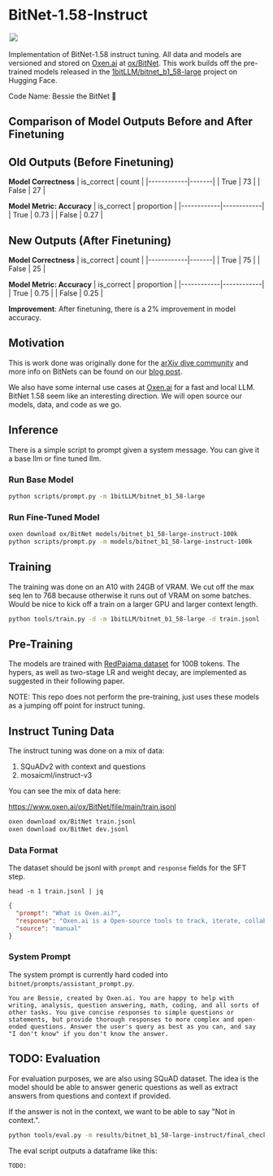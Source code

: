 # BitNet-1.58-Instruct

<a href="https://docs.oxen.ai/" style="padding: 2px;">
    <img src="https://img.shields.io/endpoint?url=https://hub.oxen.ai/api/repos/ox/BitNet/badge">
</a>

Implementation of BitNet-1.58 instruct tuning. All data and models are versioned and stored on [Oxen.ai](https://Oxen.ai/ox/BitNet) at [ox/BitNet](https://Oxen.ai/ox/BitNet). This work builds off the pre-trained models released in the [1bitLLM/bitnet_b1_58-large](https://huggingface.co/1bitLLM/bitnet_b1_58-large) project on Hugging Face.

Code Name: Bessie the BitNet 🐂

## Comparison of Model Outputs Before and After Finetuning

## Old Outputs (Before Finetuning)
**Model Correctness**
| is_correct | count |
|------------|-------|
| True       | 73    |
| False      | 27    |

**Model Metric: Accuracy**
| is_correct | proportion |
|------------|------------|
| True       | 0.73       |
| False      | 0.27       |

## New Outputs (After Finetuning)
**Model Correctness**
| is_correct | count |
|------------|-------|
| True       | 75    |
| False      | 25    |

**Model Metric: Accuracy**
| is_correct | proportion |
|------------|------------|
| True       | 0.75       |
| False      | 0.25       |

**Improvement**: After finetuning, there is a 2% improvement in model accuracy.


## Motivation

This is work done was originally done for the [arXiv dive community](https://oxen.ai/community) and more info on BitNets can be found on our [blog post](https://www.oxen.ai/blog/arxiv-dives-bitnet-1-58).

We also have some internal use cases at [Oxen.ai](https://oxen.ai) for a fast and local LLM. BitNet 1.58 seem like an interesting direction. We will open source our models, data, and code as we go.

## Inference

There is a simple script to prompt given a system message. You can give it a base llm or fine tuned llm.

### Run Base Model

```bash
python scripts/prompt.py -m 1bitLLM/bitnet_b1_58-large
```

### Run Fine-Tuned Model

```bash
oxen download ox/BitNet models/bitnet_b1_58-large-instruct-100k
python scripts/prompt.py -m models/bitnet_b1_58-large-instruct-100k
```

## Training

The training was done on an A10 with 24GB of VRAM. We cut off the max seq len to 768 because otherwise it runs out of VRAM on some batches. Would be nice to kick off a train on a larger GPU and larger context length.

```bash
python tools/train.py -d -m 1bitLLM/bitnet_b1_58-large -d train.jsonl -o results/bitnet_b1_58-large-instruct
```

## Pre-Training

The models are trained with [RedPajama dataset](https://github.com/togethercomputer/RedPajama-Data) for 100B tokens. The hypers, as well as two-stage LR and weight decay, are implemented as suggested in their following paper. 

NOTE: This repo does not perform the pre-training, just uses these models as a jumping off point for instruct tuning.

## Instruct Tuning Data

The instruct tuning was done on a mix of data:

1) SQuADv2 with context and questions
2) mosaicml/instruct-v3

You can see the mix of data here:

https://www.oxen.ai/ox/BitNet/file/main/train.jsonl

```bash
oxen download ox/BitNet train.jsonl
oxen download ox/BitNet dev.jsonl
```

### Data Format

The dataset should be jsonl with `prompt` and `response` fields for the SFT step.

```
head -n 1 train.jsonl | jq
```

```json
{
  "prompt": "What is Oxen.ai?",
  "response": "Oxen.ai is a Open-source tools to track, iterate, collaborate on, and discover multi-modal data in any format.",
  "source": "manual"
}
```

### System Prompt

The system prompt is currently hard coded into `bitnet/prompts/assistant_prompt.py`. 

```
You are Bessie, created by Oxen.ai. You are happy to help with writing, analysis, question answering, math, coding, and all sorts of other tasks. You give concise responses to simple questions or statements, but provide thorough responses to more complex and open-ended questions. Answer the user's query as best as you can, and say "I don't know" if you don't know the answer.
```

## TODO: Evaluation

For evaluation purposes, we are also using SQuAD dataset. The idea is the model should be able to answer generic questions as well as extract answers from questions and context if provided.

If the answer is not in the context, we want to be able to say "Not in context.".

```bash
python tools/eval.py -m results/bitnet_b1_58-large-instruct/final_checkpoint/ -d dev.jsonl -o eval.jsonl -n 100
```

The eval script outputs a dataframe like this:

```
TODO:
```